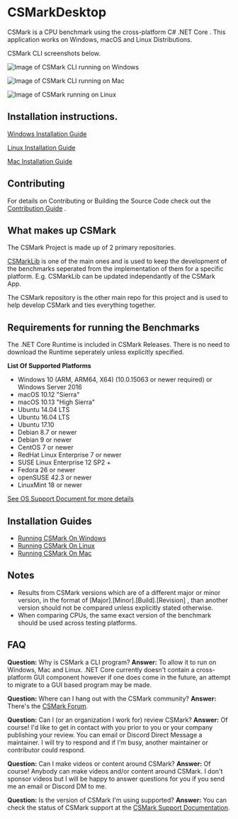 # CSMarkDesktop
CSMark is a CPU benchmark using the cross-platform C# .NET Core .
This application works on Windows, macOS and Linux Distributions.

CSMark CLI screenshots below.

![Image of CSMark CLI running on Windows](https://github.com/CSMarkBenchmark/CSMark/blob/master/assets/CSMarkOnWindows.PNG)

![Image of CSMark CLI running on Mac](https://github.com/CSMarkBenchmark/CSMark/blob/master/assets/CSMarkOnMac.png)

![Image of CSMark running on Linux](https://github.com/CSMarkBenchmark/CSMark/blob/master/assets/CSMarkOnLinux.png)

## Installation instructions.
[Windows Installation Guide](https://github.com/CSMarkBenchmark/CSMark/blob/master/docs/RunningCSMarkOnWindows.md)

[Linux Installation Guide](https://github.com/CSMarkBenchmark/CSMark/blob/master/docs/RunningCSMarkOnLinux.md)

[Mac Installation Guide](https://github.com/CSMarkBenchmark/CSMark/blob/master/docs/RunningCSMarkOnMac.md)

## Contributing
For details on Contributing or Building the Source Code check out the [Contribution Guide](https://github.com/CSMarkBenchmark/CSMark/blob/master/CONTRIBUTING.md) .

## What makes up CSMark
The CSMark Project is made up of 2 primary repositories.

[CSMarkLib](https://www.github.com/CSMarkBenchmark/CSMarkLib/) is one of the main ones and is used to keep the development of the benchmarks seperated from the implementation of them for a specific platform. E.g. CSMarkLib can be updated independantly of the CSMark App.

The CSMark repository is the other main repo for this project and is used to help develop CSMark and ties everything together.

## Requirements for running the Benchmarks
The .NET Core Runtime is included in CSMark Releases. There is no need to download the Runtime seperately unless explicitly specified.

__List Of Supported Platforms__
* Windows 10 (ARM, ARM64, X64) (10.0.15063 or newer required) or Windows Server 2016
* macOS 10.12 "Sierra"
* macOS 10.13 "High Sierra"
* Ubuntu 14.04 LTS
* Ubuntu 16.04 LTS
* Ubuntu 17.10
* Debian 8.7 or newer
* Debian 9 or newer
* CentOS 7 or newer
* RedHat Linux Enterprise 7 or newer
* SUSE Linux Enterprise 12 SP2 +
* Fedora 26 or newer
* openSUSE 42.3 or newer
* LinuxMint 18 or newer

[See OS Support Document for more details](https://github.com/CSMarkBenchmark/CSMark/blob/master/docs/OS_Support.md)

## Installation Guides
* [Running CSMark On Windows](https://github.com/CSMarkBenchmark/CSMark/blob/master/docs/RunningCSMarkOnWindows.md)
* [Running CSMark On Linux](https://github.com/CSMarkBenchmark/CSMark/blob/master/docs/RunningCSMarkOnLinux.md)
* [Running CSMark On Mac](https://github.com/CSMarkBenchmark/CSMark/blob/master/docs/RunningCSMarkOnMac.md)

## Notes
* Results from CSMark versions which are of a different major or minor version, in the format of [Major].[Minor].[Build].[Revision] , than another version should not be compared unless explicitly stated otherwise.  
* When comparing CPUs, the same exact version of the benchmark should be used across testing platforms.

## FAQ
__Question:__ Why is CSMark a CLI program?
__Answer:__ To allow it to run on Windows, Mac and Linux. .NET Core currently doesn't contain a cross-platform GUI component however if one does come in the future, an attempt to migrate to a GUI based program may be made.

__Question:__ Where can I hang out with the CSMark community?
__Answer:__ There's the [CSMark Forum](https://forum.csmarkbenchmark.com).

__Question:__ Can I (or an organization I work for) review CSMark?
__Answer:__ Of course! I'd like to get in contact with you prior to you or your company publishing your review. You can email or Discord Direct Message a maintainer. I will try to respond and if I'm busy, another maintainer or contributor could respond.

__Question:__ Can I make videos or content around CSMark?
__Answer:__ Of course! Anybody can make videos and/or content around CSMark. I don't sponsor videos but I will be happy to answer questions for you if you send me an email or Discord DM to me.

__Question:__ Is the version of CSMark I'm using supported?
__Answer:__ You can check the status of CSMark support at the [CSMark Support Documentation](https://github.com/CSMarkBenchmark/CSMark/blob/master/Support.md).
